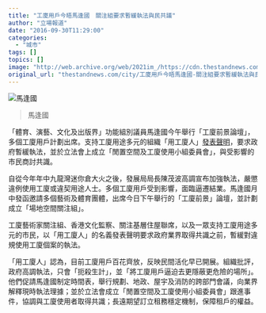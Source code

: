 ```yaml
---
title: "工廈用戶今晤馬逢國　關注組要求暫緩執法與民共議"
author: "立場報道"
date: "2016-09-30T11:29:00"
categories:
  - "城市"
tags: []
topics: []
image: "http://web.archive.org/web/2021im_/https://cdn.thestandnews.com/media/photos/cache/MA_XgzGs_1200x0.png"
original_url: "thestandnews.com/city/工廈用戶今晤馬逢國-關注組要求暫緩執法與民共議"
---
```

![馬逢國](http://web.archive.org/web/2021im_/https://cdn.thestandnews.com/media/photos/cache/MA_XgzGs_1200x0.png)

> 馬逢國

「體育、演藝、文化及出版界」功能組別議員馬逢國今午舉行「工廈前景論壇」，多個工廈用戶計劃出席。支持工廈用途多元的組織「用工廈人」[發表聲明](../../society/%E6%9A%AB%E7%B7%A9%E5%9F%B7%E6%B3%95-%E8%88%87%E6%B0%91%E5%85%B1%E8%AD%B0-%E7%94%A8%E5%B7%A5%E5%BB%88%E4%BA%BA-%E9%87%9D%E5%B0%8D%E6%94%BF%E5%BA%9C%E9%AB%98%E8%AA%BF%E5%9F%B7%E6%B3%95%E8%81%B2%E6%98%8E/)，要求政府暫緩執法，並於立法會上成立「閒置空間及工廈使用小組委員會」，與受影響的市民商討共識。

自從今年年中九龍灣迷你倉大火之後，發展局局長陳茂波高調宣布加強執法，嚴懲違例使用工廈或違契用途人士。多個工廈用戶受到影響，面臨逼遷結業。馬逢國月中發函邀請多個藝術及體育團體，出席今日下午舉行的「工廈前景」論壇，並計劃成立「場地空間關注組」。

工廈藝術家關注組、香港文化監察、關注基層住屋聯席，以及一眾支持工廈用途多元的市民，以「用工廈人」的名義發表聲明要求政府業界取得共識之前，暫緩對違規使用工廈個案的執法。

「用工廈人」認為，目前工廈用戶百花齊放，反映民間活化早已開展。組織批評，政府高調執法，只會「扼殺生計」，並「將工廈用戶逼迫去更隱蔽更危險的場所」。他們促請馬逢國制定時間表，舉行規劃、地政、屋宇及消防的跨部門會議，向業界解釋現時執法理據；並於立法會成立「閒置空間及工廈使用小組委員會」跟進事件，協調與工廈使用者取得共識；長遠期望訂立租務穩定機制，保障租戶的權益。